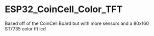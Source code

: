 # ESP32_CoinCell_Color_TFT
Based off of the CoinCell Board but with more sensors and a 80x160 ST7735 color tft lcd


